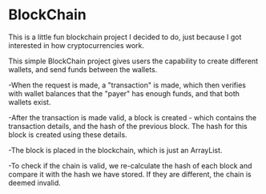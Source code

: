 # BlockChain

This is a little fun blockchain project I decided to do, just because I got interested in how cryptocurrencies work.

This simple BlockChain project gives users the capability to create different wallets, and send funds between the wallets. 

-When the request is made, a "transaction" is made, which then verifies with wallet balances that the "payer" has enough funds, and that both wallets exist. 


-After the transaction is made valid, a block is created - which contains the transaction details, and the hash of the previous block. The hash for this block is created using these details.


-The block is placed in the blockchain, which is just an ArrayList.


-To check if the chain is valid, we re-calculate the hash of each block and compare it with the hash we have stored. If they are different, the chain is deemed invalid.


